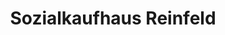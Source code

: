 ---
title: "Sozialkaufhaus Reinfeld"
url: /reinfeld/sozialkaufhaus-reinfeld/
shop: Gebrauchtwaren
---